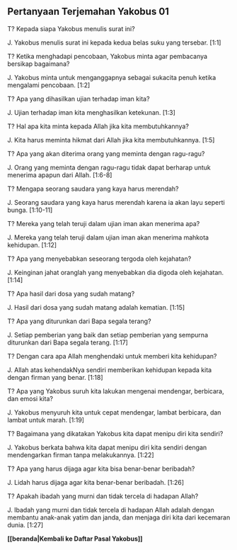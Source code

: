 ## Pertanyaan Terjemahan Yakobus 01 ##

T? Kepada siapa Yakobus menulis surat ini?

J. Yakobus menulis surat ini kepada kedua belas suku yang tersebar. [1:1]

T? Ketika menghadapi pencobaan, Yakobus minta agar pembacanya bersikap bagaimana?

J. Yakobus minta untuk menganggapnya sebagai sukacita penuh ketika mengalami pencobaan. [1:2]

T? Apa yang dihasilkan ujian terhadap iman kita?

J. Ujian terhadap iman kita menghasilkan ketekunan. [1:3]

T? Hal apa kita minta kepada Allah jika kita membutuhkannya?

J. Kita harus meminta hikmat dari Allah jika kita membutuhkannya. [1:5]

T? Apa yang akan diterima orang yang meminta dengan ragu-ragu?

J. Orang yang meminta dengan ragu-ragu tidak dapat berharap untuk menerima apapun dari Allah. [1:6-8]

T? Mengapa seorang saudara yang kaya harus merendah?

J. Seorang saudara yang kaya harus merendah karena ia akan layu seperti bunga. [1:10-11]

T? Mereka yang telah teruji dalam ujian iman akan menerima apa?

J. Mereka yang telah teruji dalam ujian iman akan menerima mahkota kehidupan. [1:12]

T? Apa yang menyebabkan seseorang tergoda oleh kejahatan?

J. Keinginan jahat oranglah yang menyebabkan dia digoda oleh kejahatan. [1:14]

T? Apa hasil dari dosa yang sudah matang?

J. Hasil dari dosa yang sudah matang adalah kematian. [1:15]

T? Apa yang diturunkan dari Bapa segala terang?

J. Setiap pemberian yang baik dan setiap pemberian yang sempurna diturunkan dari Bapa segala terang. [1:17]

T? Dengan cara apa Allah menghendaki untuk memberi kita kehidupan?

J. Allah atas kehendakNya sendiri memberikan kehidupan kepada kita dengan firman yang benar. [1:18]

T? Apa yang Yakobus suruh kita lakukan mengenai mendengar, berbicara, dan emosi kita?

J. Yakobus menyuruh kita untuk cepat mendengar, lambat berbicara, dan lambat untuk marah. [1:19]

T? Bagaimana yang dikatakan Yakobus kita dapat menipu diri kita sendiri?

J. Yakobus berkata bahwa kita dapat menipu diri kita sendiri dengan mendengarkan firman tanpa melakukannya. [1:22]

T? Apa yang harus dijaga agar kita bisa benar-benar beribadah?

J. Lidah harus dijaga agar kita benar-benar beribadah. [1:26]

T? Apakah ibadah yang murni dan tidak tercela di hadapan Allah?

J. Ibadah yang murni dan tidak tercela di hadapan Allah adalah dengan membantu anak-anak yatim dan janda, dan menjaga diri kita dari kecemaran dunia. [1:27]

__[[beranda|Kembali ke Daftar Pasal Yakobus]]__

